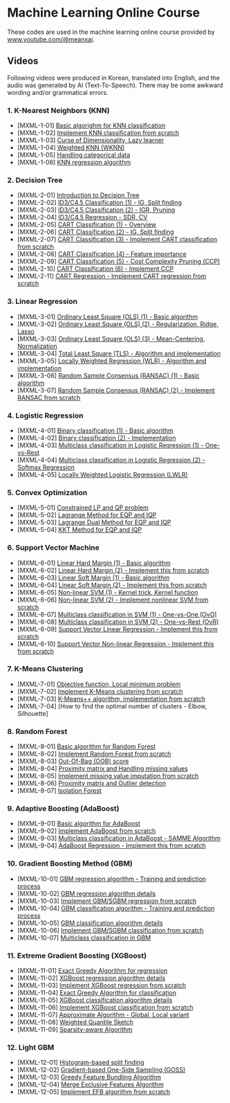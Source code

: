 # Machine Learning Online Course
These codes are used in the machine learning online course provided by www.youtube.com/@meanxai.

## Videos
Following videos were produced in Korean, translated into English, and the audio was generated by AI (Text-To-Speech). There may be some awkward wording and/or grammatical errors.


### 1. K-Nearest Neighbors (KNN)
* [MXML-1-01] [Basic algorighm for KNN classification](https://youtu.be/HmunSzYCKtg)
* [MXML-1-02] [Implement KNN classification from scratch](https://youtu.be/GQe5W0xmm5s)
* [MXML-1-03] [Curse of Dimensionality, Lazy learner](https://youtu.be/yixEw8sL8x0)
* [MXML-1-04] [Weighted KNN (WKNN)](https://youtu.be/YtLOE_ggk3s)
* [MXML-1-05] [Handling categorical data](https://youtu.be/h_wUj1do7qA)
* [MXML-1-06] [KNN regression algorithm](https://youtu.be/XzTpLpqkepc)


### 2. Decision Tree
* [MXML-2-01] [Introduction to Decision Tree](https://youtu.be/w12XC_pJX0k)
* [MXML-2-02] [ID3/C4.5 Classification (1) - IG, Split finding](https://youtu.be/lIjl92dDnTw)
* [MXML-2-03] [ID3/C4.5 Classification (2) - IGR, Pruning](https://youtu.be/m3o0-K07gLI)
* [MXML-2-04] [ID3/C4.5 Regression - SDR, CV](https://youtu.be/vyVMtzPoGJc)
* [MXML-2-05] [CART Classification (1) - Overview](https://youtu.be/pjyIwVNvFh4)
* [MXML-2-06] [CART Classification (2) - IG, Split finding](https://youtu.be/-TEoVvWAkTE)
* [MXML-2-07] [CART Classification (3) - Implement CART classification from scratch](https://youtu.be/gct9gGOvPek)
* [MXML-2-08] [CART Classification (4) - Feature importance](https://youtu.be/XqNuY1RHlNU)
* [MXML-2-09] [CART Classification (5) - Cost Complexity Pruning (CCP)](https://youtu.be/my3ljAS5UUM)
* [MXML-2-10] [CART Classification (6) - Implement CCP](https://youtu.be/o43mZv_Cmxw)
* [MXML-2-11] [CART Regression - Implement CART regression from scratch](https://youtu.be/Bc-k9Dv5SNg)

### 3. Linear Regression
* [MXML-3-01] [Ordinary Least Square (OLS) (1) - Basic algorithm](https://youtu.be/R7ZPF7SqEzw)
* [MXML-3-02] [Ordinary Least Square (OLS) (2) - Regularization, Ridge, Lasso](https://youtu.be/YBk1FS1vmv4)
* [MXML-3-03] [Ordinary Least Square (OLS) (3) - Mean-Centering, Normalization](https://youtu.be/gLekbL_pI1A)
* [MXML-3-04] [Total Least Square (TLS) - Algorithm and implementation](https://youtu.be/yDdbC9BhdwM)
* [MXML-3-05] [Locally Weighted Regression (WLR) - Algorithm and implementation](https://youtu.be/d1-QS4uTgj8)
* [MXML-3-06] [Random Sample Consensus (RANSAC) (1) - Basic algorithm](https://youtu.be/lhYON4KkPck)
* [MXML-3-07] [Random Sample Consensus (RANSAC) (2) - Implement RANSAC from scratch](https://youtu.be/A2QnStjnlVE)

### 4. Logistic Regression
* [MXML-4-01] [Binary classification (1) - Basic algorithm](https://youtu.be/pSgNV6e3IRQ)
* [MXML-4-02] [Binary classification (2) - Implementation](https://youtu.be/MifHxwJYOyU)
* [MXML-4-03] [Multiclass classification in Logistic Regression (1) - One-vs-Rest](https://youtu.be/d6FcGZp8AHc)
* [MXML-4-04] [Multiclass classification in Logistic Regression (2) - Softmax Regression](https://youtu.be/D_z48GLwAyM)
* [MXML-4-05] [Locally Weighted Logistic Regression (LWLR)](https://youtu.be/d1-QS4uTgj8)

### 5. Convex Optimization
* [MXML-5-01] [Constrained LP and QP problem](https://youtu.be/8BiHfVrdClU)
* [MXML-5-02] [Lagrange Method for EQP and IQP](https://youtu.be/lQ4f4do5taA)
* [MXML-5-03] [Lagrange Dual Method for EQP and IQP](https://youtu.be/yn04TeRxKko)
* [MXML-5-04] [KKT Method for EQP and IQP](https://youtu.be/_5QuyiCI1rc)

### 6. Support Vector Machine
* [MXML-6-01] [Linear Hard Margin (1) - Basic algorithm](https://youtu.be/fs5s1Ux99x0)
* [MXML-6-02] [Linear Hard Margin (2) - Implement this from scratch](https://youtu.be/9oRPq9oa4uA)
* [MXML-6-03] [Linear Soft Margin (1) - Basic algorithm](https://youtu.be/3l5Ljq4EMts)
* [MXML-6-04] [Linear Soft Margin (2) - Implement this from scratch](https://youtu.be/LdOcJfJTcwU)
* [MXML-6-05] [Non-linear SVM (1) - Kernel trick, Kernel function](https://youtu.be/NiuJihA05Ds)
* [MXML-6-06] [Non-linear SVM (2) - Implement nonlinear SVM from scratch](https://youtu.be/-WVI6b19pag)
* [MXML-6-07] [Multiclass classification in SVM (1) - One-vs-One (OvO)](https://youtu.be/MAde_oEYB-g)
* [MXML-6-08] [Multiclass classification in SVM (2) - One-vs-Rest (OvR)](https://youtu.be/ogFZchEqmTA)
* [MXML-6-09] [Support Vector Linear Regression - Implement this from scratch](https://youtu.be/8VFw2DFeJE4)
* [MXML-6-10] [Support Vector Non-linear Regression - Implement this from scratch](https://youtu.be/PzT4Cgz2HJE)

### 7. K-Means Clustering
* [MXML-7-01] [Objective function, Local minimum problem](https://youtu.be/w5fjvhPATPY)
* [MXML-7-02] [Implement K-Means clustering from scratch](https://youtu.be/hToqjr5Kx4Q)
* [MXML-7-03] [K-Means++ algorithm, implementation from scratch](https://youtu.be/ga3sofscV1E)
* [MXML-7-04] [How to find the optimal number of clusters - Elbow, Silhouette]

### 8. Random Forest
* [MXML-8-01] [Basic algorithm for Random Forest](https://youtu.be/aBql5Z1hH8w)
* [MXML-8-02] [Implement Random Forest from scratch](https://youtu.be/9si5fELmtg0)
* [MXML-8-03] [Out-Of-Bag (OOB) score](https://youtu.be/DFh7BefJpfQ)
* [MXML-8-04] [Proximity matrix and Handling missing values](https://youtu.be/d5rsEkMQ7ck)
* [MXML-8-05] [Implement missing value imputation from scratch](https://youtu.be/tuq2stgBktQ)
* [MXML-8-06] [Proximity matrix and Outlier detection](https://youtu.be/ps2QXPnPHVM)
* [MXML-8-07] [Isolation Forest](https://youtu.be/JpZJoOTjMWU)

### 9. Adaptive Boosting (AdaBoost)
* [MXML-9-01] [Basic algorithm for AdaBoost](https://youtu.be/avs14cAFyHE)
* [MXML-9-02] [Implement AdaBoost from scratch](https://youtu.be/LVStXzGpA7Y)
* [MXML-9-03] [Multiclass classification in AdaBoost - SAMME Algorithm](https://youtu.be/tPeRalG7gYY)
* [MXML-9-04] [AdaBoost Regression - Implement this from scratch](https://youtu.be/nPzW-AmPSLs)

### 10. Gradient Boosting Method (GBM)
* [MXML-10-01] [GBM regression algorithm - Training and prediction process](https://youtu.be/4cK650qPcqo)
* [MXML-10-02] [GBM regression algorithm details](https://youtu.be/96Vdf21KN90)
* [MXML-10-03] [Implement GBM/SGBM regression from scratch](https://youtu.be/hF-1HHKPxq4)
* [MXML-10-04] [GBM classification algorithm - Training and prediction process]()
* [MXML-10-05] [GBM classification algorithm details](https://youtu.be/mFTS2mLr3LI)
* [MXML-10-06] [Implement GBM/SGBM classification from scratch](https://youtu.be/YZdoxpWe5ng)
* [MXML-10-07] [Multiclass classification in GBM](https://youtu.be/qfdkyWOqRPg)

### 11. Extreme Gradient Boosting (XGBoost)
* [MXML-11-01] [Exact Greedy Algorithm for regression](https://youtu.be/mA3uJyMB4XU)
* [MXML-11-02] [XGBoost regression algorithm details](https://youtu.be/9JeC_-BcbeA)
* [MXML-11-03] [Implement XGBoost regression from scratch](https://youtu.be/Ms_xxQFrTWc)
* [MXML-11-04] [Exact Greedy Algorithm for classification](https://youtu.be/ud7kJv5csxw)
* [MXML-11-05] [XGBoost classification algorithm details](https://youtu.be/e_1TJD8tHgE)
* [MXML-11-06] [Implement XGBoost classification from scratch](https://youtu.be/oKLBon15bTc)
* [MXML-11-07] [Approximate Algorithm - Global, Local variant](https://youtu.be/AQOPXlxXF_0)
* [MXML-11-08] [Weighted Quantile Sketch](https://youtu.be/ejUvX1L-yzE)
* [MXML-11-09] [Sparsity-aware Algorithm](https://youtu.be/fALcIVr6zjY)

### 12. Light GBM
* [MXML-12-01] [Histogram-based split finding](https://youtu.be/N39NE4Nj6vc)
* [MXML-12-02] [Gradient-based One-Side Sampling (GOSS)](https://youtu.be/APZyWo9hIj0)
* [MXML-12-03] [Greedy Feature Bundling Algorithm](https://youtu.be/Y-IvfsjmqOQ)
* [MXML-12-04] [Merge Exclusive Features Algorithm](https://youtu.be/orSRRtWtPwE)
* [MXML-12-05] [Implement EFB algorithm from scratch](https://youtu.be/NqpkYja5g2Y)

